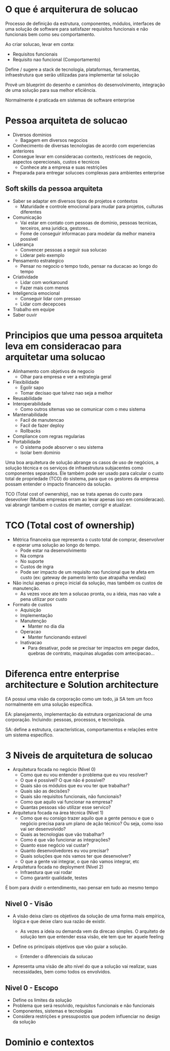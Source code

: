 # O que é arquiterura de solucao

Processo de definição da estrutura, componentes, módulos, interfaces de uma solução de software para satisfazer requisitos funcionais e não funcionais bem como seu comportamento.

Ao criar solucao, levar em conta:
- Requisitos funcionais
- Requisito nao funcional (Comportamento)

Define / sugere a stack de tecnologia, plataformas, ferramentas, infraestrutura que serão utilizadas para implementar tal solução


Provê um blueprint do desenho e caminhos do desenvolvimento, integração de uma solução para sua melhor eficiência.

Normalmente é praticada em sistemas de software enterprise

# Pessoa arquiteta de solucao

- Diversos dominios
    - Bagagem em diversos negocios
- Conhecimento de diversas tecnologias de acordo com experiencias anteriores
- Consegue levar em consideracao contexto, restricoes de negocio, aspectos operecionais, custos e tecnicos
    - Conhece ate a empresa e suas restrições
- Preparada para entregar solucoes complexas para ambientes enterprise

## Soft skills da pessoa arquiteta

- Saber se adaptar em diversos tipos de projetos e contextos
    - Maturidade e controle emocional para mudar para projetos, culturas diferentes
- Comunicação
    - Vai estar em contato com pessoas de dominio, pessoas tecnicas, terceiros, area juridica, gestores..
    - Fome de conseguir informacao para modelar da melhor maneira possivel
- Liderança
    - Convencer pessoas a seguir sua solucao
    - Liderar pelo exemplo
- Pensamento estrategico
    - Pensar no negocio o tempo todo, pensar na ducacao ao longo do tempo
- Criatividade
    - Lidar com workaround
    - Fazer mais com menos
- Inteligencia emocional
    - Conseguir lidar com pressao
    - Lidar com decepcoes
- Trabalho em equipe
- Saber ouvir

# Principios que uma pessoa arquiteta leva em consideracao para arquitetar uma solucao

- Alinhamento com objetivos de negocio
    - Olhar para empresa e ver a estrategia geral
- Flexibilidade
    - Egolir sapo
    - Tomar decisao que talvez nao seja a melhor
- Reusabilidade
- Interoperabilidade
    - Como outros sitemas vao se comunicar com o meu sistema
- Mantenabilidade
    - Facil de manutencao
    - Facil de fazer deploy
    - Rollbacks
- Compliance com regras regularias
- Portabilidade
    - O sistema pode absorver o seu sistema
    - Isolar bem dominio

Uma boa arquitetura de solução abrange os casos de uso de negócios, a solução técnica e os serviços de infraestrutura subjacentes como componentes separados. Ele também pode ser usado para calcular o custo total de propriedade (TCO) do sistema, para que os gestores da empresa possam entender o impacto financeiro da solução.

TCO (Total cost of ownership), nao se trata apenas do custo para desevolver (Muitas empresas erram ao levar apenas isso em consideracao). vai abrangir tambem o custos de manter, corrigir e atualizar.

# TCO (Total cost of ownership)

- Métrica financeira que representa o custo total de comprar, desenvolver e operar uma solução ao longo do tempo.
    - Pode estar na desenvolvimento
    - Na compra
    - No suporte
    - Custos de ingra
    - Pode ser impacto de um requisito nao funcional que te afeta em custo (ex: gateway de pamento lento que atrapalha vendas)
- Não inclui apenas o preço inicial da solução, mas também os custos de manutenção.
    - As vezes voce ate tem a solucao pronta, ou a ideia, mas nao vale a pena utilizar por custo
- Formato de custos
    - Aquisição
    - Implementação
    - Manutenção
        - Manter no dia dia
    - Operacao
        - Manter funcionando estavel
    - Inativacao
        - Para desativar, pode se precisar ter impactos em pegar dados, quebras de contrato, maquinas alugadas com antecipacao...


# Diferenca entre enterprise architecture e Solution architecture

EA possui uma visão da corporação como um todo, já SA tem um foco normalmente em uma solução específica.

EA: planejamento, implementação da estrutura organizacional de uma corporação. Incluindo: pessoas, processos, e tecnologia.

SA: define a estrutura, características, comportamentos e relações entre um sistema específico.


# 3 Niveis de arquitetura de solucao

- Arquitetura focada no negócio (Nível 0)
    - Como que eu vou entender o problema que eu vou resolver? 
    - O que é possível? O que não é possível? 
    - Quais são os módulos que eu vou ter que trabalhar? 
    - Quais são as decisões? 
    - Quais são requisitos funcionais, não funcionais? 
    - Como que aquilo vai funcionar na empresa? 
    - Quantas pessoas vão utilizar esse servico?
- Arquitetura focada na área técnica (Nível 1)
    - Como que eu consigo trazer aquilo que a gente pensou e que o negócio precisa para um plano de ação técnico? Ou seja, como isso vai ser desenvolvido? 
    - Quais as tecnologias que vão trabalhar? 
    - Como é que vão funcionar as integrações? 
    - Quanto esse negócio vai custar? 
    - Quanto desenvolvedores eu vou precisar? 
    - Quais soluções que nós vamos ter que desenvolver? 
    - O que a gente vai integrar, o que não vamos integrar, etc
- Arquitetura focada no deployment (Nível 2)
    - Infraestura que vai rodar
    - Como garantir qualidade, testes

É bom para dvidir o entendimento, nao pensar em tudo ao mesmo tempo

## Nivel 0 - Visão

- A visão deixa claro os objetivos da solução de uma forma mais empírica, lógica e que deixe claro sua razão de existir.
    - As vezes a ideia ou demanda vem da direcao simples. O arquiteto de solução tem que entender essa visão, ele tem que ter aquele feeling

- Define os principais objetivos que vão guiar a solução.
    - Entender o diferenciais da solucao

- Apresenta uma visão de alto nível do que a solução vai realizar, suas necessidades, bem como todos os envolvidos.

## Nivel 0 - Escopo

- Define os limites da solução
- Problema que será resolvido, requisitos funcionais e não funcionais
- Componentes, sistemas e tecnologias
- Considera restrições e pressupostos que podem influenciar no design da solução

# Dominio e contextos